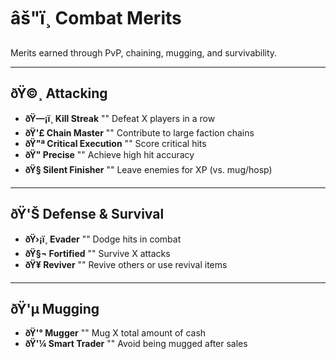 ﻿---
hide:
  - toc
---

# âš"ï¸ Combat Merits

Merits earned through PvP, chaining, mugging, and survivability.

---

## ðŸ©¸ Attacking

- **ðŸ—¡ï¸ Kill Streak** "" Defeat X players in a row
- **ðŸ'£ Chain Master** "" Contribute to large faction chains
- **ðŸ"ª Critical Execution** "" Score critical hits
- **ðŸ" Precise** "" Achieve high hit accuracy
- **ðŸ§ Silent Finisher** "" Leave enemies for XP (vs. mug/hosp)

---

## ðŸ'Š Defense & Survival

- **ðŸ›¡ï¸ Evader** "" Dodge hits in combat
- **ðŸ§¬ Fortified** "" Survive X attacks
- **ðŸ¥ Reviver** "" Revive others or use revival items

---

## ðŸ'µ Mugging

- **ðŸ'° Mugger** "" Mug X total amount of cash
- **ðŸ'¼ Smart Trader** "" Avoid being mugged after sales

